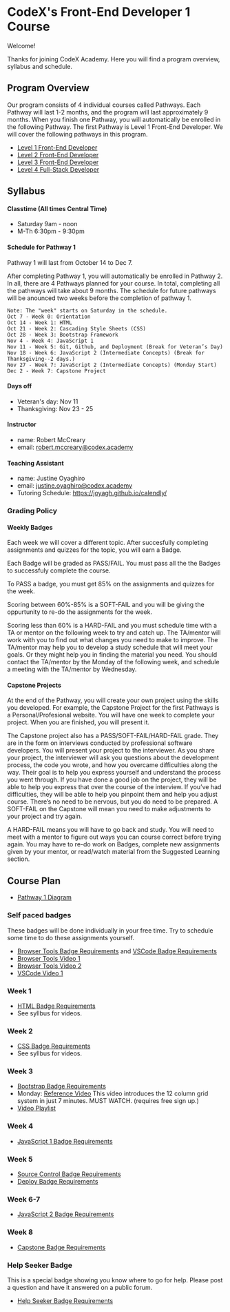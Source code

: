 # CodeX's Front-End Developer 1 Course

Welcome!

Thanks for joining CodeX Academy. Here you will find a program overview, syllabus and schedule.

## Program Overview

Our program consists of 4 individual courses called Pathways. Each Pathway will last 1-2 months, and the program will last approximately 9 months. When you finish one Pathway, you will automatically be enrolled in the following Pathway. The first Pathway is Level 1 Front-End Developer. We will cover the following pathways in this program.

* [Level 1 Front-End Developer](https://webdev.codex.academy/1)
* [Level 2 Front-End Developer](https://webdev.codex.academy/2)
* [Level 3 Front-End Developer](https://webdev.codex.academy/3)
* [Level 4 Full-Stack Developer](https://webdev.codex.academy/4)

## Syllabus

#### Classtime (All times Central Time)

* Saturday 9am - noon
* M-Th 6:30pm - 9:30pm

#### Schedule for Pathway 1

Pathway 1 will last from October 14 to Dec 7. 

After completing Pathway 1, you will automatically be enrolled in Pathway 2. In all, there are 4 Pathways planned for your course. In total, completing all the pathways will take about 9 months. The schedule for future pathways will be anounced two weeks before the completion of pathway 1.

```
Note: The "week" starts on Saturday in the schedule.
Oct 7 - Week 0: Orientation
Oct 14 - Week 1: HTML
Oct 21 - Week 2: Cascading Style Sheets (CSS)
Oct 28 - Week 3: Bootstrap Framework
Nov 4 - Week 4: JavaScript 1
Nov 11 - Week 5: Git, Github, and Deployment (Break for Veteran’s Day)
Nov 18 - Week 6: JavaScript 2 (Intermediate Concepts) (Break for Thanksgiving--2 days.)
Nov 27 - Week 7: JavaScript 2 (Intermediate Concepts) (Monday Start)
Dec 2 - Week 7: Capstone Project
```

#### Days off

* Veteran's day: Nov 11
* Thanksgiving: Nov 23 - 25

#### Instructor

* name: Robert McCreary 
* email: robert.mccreary@codex.academy

#### Teaching Assistant 

* name: Justine Oyaghiro
* email: justine.oyaghiro@codex.academy
* Tutoring Schedule: https://joyagh.github.io/calendly/

### Grading Policy

#### Weekly Badges

Each week we will cover a different topic. After succesfully completing assignments and quizzes for the topic, you will earn a Badge.

Each Badge will be graded as PASS/FAIL. You must pass all the the Badges to successfuly complete the course.

To PASS a badge, you must get 85% on the assignments and quizzes for the week. 

Scoring between 60%-85% is a SOFT-FAIL and you will be giving the oppurtunity to re-do the assignments for the week.

Scoring less than 60% is a HARD-FAIL and you must schedule time with a TA or mentor on the following week to try and catch up. The TA/mentor will work with you to find out what changes you need to make to improve. The TA/mentor may help you to develop a study schedule that will meet your goals. Or they might help you in finding the material you need. You should contact the TA/mentor by the Monday of the following week, and schedule a meeting with the TA/mentor by Wednesday.

#### Capstone Projects

At the end of the Pathway, you will create your own project using the skills you developed. For example, the Capstone Project for the first Pathways is a Personal/Profesional website. You will have one week to complete your project. When you are finished, you will present it.

The Capstone project also has a PASS/SOFT-FAIL/HARD-FAIL grade. They are in the form on interviews conducted by professional software developers. You will present your project to the interviewer. As you share your project, the interviewer will ask you questions about the development process, the code you wrote, and how you overcame difficulties along the way. Their goal is to help you express yourself and understand the process you went through. If you have done a good job on the project, they will be able to help you express that over the course of the interview. If you’ve had difficulties, they will be able to help you pinpoint them and help you adjust course. There’s no need to be nervous, but you do need to be prepared.
A SOFT-FAIL on the Capstone will mean you need to make adjustments to your project and try again.

A HARD-FAIL means you will have to go back and study. You will need to meet with a mentor to figure out ways you can course correct before trying again. You may have to re-do work on Badges, complete new assignments given by your mentor, or read/watch material from the Suggested Learning section.



## Course Plan

* [Pathway 1 Diagram](https://codexacademy.badgr.com/public/pathway/5df3b7bc46e0fb002140cd03)

### Self paced badges

These badges will be done individually in your free time. Try to schedule some time to do these assignments yourself.

* [Browser Tools Badge Requirements](https://lib.opencomplib.org/software-development/tools/chrome1.html) and [VSCode Badge Requirements](https://lib.opencomplib.org/software-development/tools/vscode.html)
* [Browser Tools Video 1](https://drive.google.com/file/d/1RiAYBUMLpzxiXfbt3KpcLeHJRJRAIXq-/view?usp=sharing)
* [Browser Tools Video 2](https://drive.google.com/file/d/19ZoXMCUEPFwSSM89fqJKzzPRjtBMzeHz/view?usp=sharing)
* [VSCode Video 1](https://drive.google.com/file/d/11ppdWnbTreGLsHOJ73MlvN_fo-DJUUNn/view?usp=sharing)

### Week 1

* [HTML Badge Requirements](https://lib.opencomplib.org/software-development/languages/html/html1.html)
* See syllbus for videos.


### Week 2

* [CSS Badge Requirements](https://lib.opencomplib.org/software-development/languages/css/css1.html)
* See syllbus for videos.

### Week 3

* [Bootstrap Badge Requirements](https://lib.opencomplib.org/software-development/technologies/frontend/bootstrap1.html)
* Monday: [Reference Video](https://scrimba.com/learn/bootstrap4/responsive-grid-systems-cdm3asD) This video introduces the 12 column grid system in just 7 minutes. MUST WATCH. (requires free sign up.)
* [Video Playlist](https://www.youtube.com/playlist?list=PLrIeWrctIf7X7m_mlHjhMIJifbDAQHN_r)

### Week 4

* [JavaScript 1 Badge Requirements](https://lib.opencomplib.org/software-development/languages/javascript/javascript1.html)

### Week 5

* [Source Control Badge Requirements](https://lib.opencomplib.org/software-development/tools/git1.html)
* [Deploy Badge Requirements](https://lib.opencomplib.org/software-development/devops/github-pages/github-pages1.html)

### Week 6-7

* [JavaScript 2 Badge Requirements](https://lib.opencomplib.org/software-development/languages/javascript/javascript2.html)

### Week 8

* [Capstone Badge Requirements](https://webdev.codex.academy/capstone1)

### Help Seeker Badge

This is a special badge showing you know where to go for help. Please post a question and have it answered on a public forum.

* [Help Seeker Badge Requirements](https://codex-academy-official.github.io/badges/questions.html)
